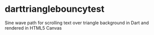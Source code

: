 darttrianglebouncytest
======================

Sine wave path for scrolling text over triangle background in Dart and rendered in HTML5 Canvas
